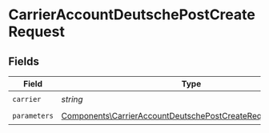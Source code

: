 # CarrierAccountDeutschePostCreateRequest


## Fields

| Field                                                                                                                                        | Type                                                                                                                                         | Required                                                                                                                                     | Description                                                                                                                                  |
| -------------------------------------------------------------------------------------------------------------------------------------------- | -------------------------------------------------------------------------------------------------------------------------------------------- | -------------------------------------------------------------------------------------------------------------------------------------------- | -------------------------------------------------------------------------------------------------------------------------------------------- |
| `carrier`                                                                                                                                    | *string*                                                                                                                                     | :heavy_check_mark:                                                                                                                           | N/A                                                                                                                                          |
| `parameters`                                                                                                                                 | [Components\CarrierAccountDeutschePostCreateRequestParameters](../../Models/Components/CarrierAccountDeutschePostCreateRequestParameters.md) | :heavy_check_mark:                                                                                                                           | N/A                                                                                                                                          |